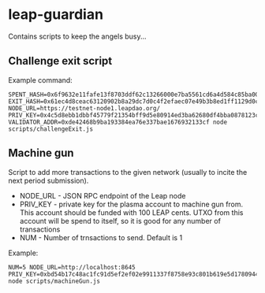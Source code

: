 # leap-guardian
Contains scripts to keep the angels busy...

## Challenge exit script
Example command:
```
SPENT_HASH=0x6f9632e11fafe13f8703ddf62c13266000e7ba5561cd6a4d584c85ba002f181f EXIT_HASH=0x61ec4d8ceac63120902b8a29dc7d0c4f2efaec07e49b3b8ed1ff1129d0c697f1 NODE_URL=https://testnet-node1.leapdao.org/ PRIV_KEY=0x4c5d8ebb1dbbf45779f21354bff9d5e80914ed3ba62680df4bba0878123c8407 VALIDATOR_ADDR=0xde42468b9ba193384ea76e337bae1676932133cf node scripts/challengeExit.js
```

## Machine gun
Script to add more transactions to the given network (usually to incite the next period submission). 
- NODE_URL - JSON RPC endpoint of the Leap node
- PRIV_KEY - private key for the plasma account to machine gun from. This account should be funded with 100 LEAP cents.
UTXO from this account will be spend to itself, so it is good for any number of transactions
- NUM - Number of trnsactions to send. Default is 1
  
Example:
 
```
NUM=5 NODE_URL=http://localhost:8645 PRIV_KEY=0xbd54b17c48ac1fc91d5ef2ef02e9911337f8758e93c801b619e5d178094486cc node scripts/machineGun.js
```